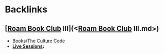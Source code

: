 
# Backlinks
## [[Roam Book Club](<[Roam Book Club.md>) III](<[Roam Book Club](<Roam Book Club.md>) III.md>)
- [Books/The Culture Code](<Books/The Culture Code.md>)
- **[Live Sessions](<Live Sessions.md>):**

